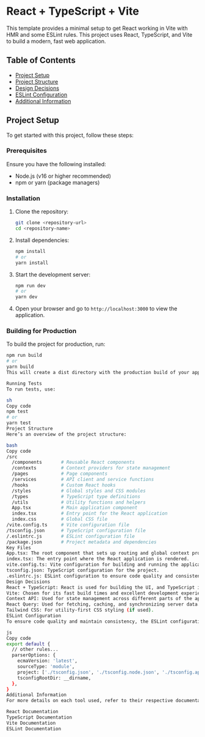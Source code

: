 # React + TypeScript + Vite

This template provides a minimal setup to get React working in Vite with HMR and some ESLint rules. This project uses React, TypeScript, and Vite to build a modern, fast web application.

## Table of Contents

- [Project Setup](#project-setup)
- [Project Structure](#project-structure)
- [Design Decisions](#design-decisions)
- [ESLint Configuration](#eslint-configuration)
- [Additional Information](#additional-information)

## Project Setup

To get started with this project, follow these steps:

### Prerequisites

Ensure you have the following installed:

- Node.js (v16 or higher recommended)
- npm or yarn (package managers)

### Installation

1. Clone the repository:

    ```sh
    git clone <repository-url>
    cd <repository-name>
    ```

2. Install dependencies:

    ```sh
    npm install
    # or
    yarn install
    ```

3. Start the development server:

    ```sh
    npm run dev
    # or
    yarn dev
    ```

4. Open your browser and go to `http://localhost:3000` to view the application.

### Building for Production

To build the project for production, run:

```sh
npm run build
# or
yarn build
This will create a dist directory with the production build of your app.

Running Tests
To run tests, use:

sh
Copy code
npm test
# or
yarn test
Project Structure
Here’s an overview of the project structure:

bash
Copy code
/src
  /components       # Reusable React components
  /contexts         # Context providers for state management
  /pages            # Page components
  /services         # API client and service functions
  /hooks            # Custom React hooks
  /styles           # Global styles and CSS modules
  /types            # TypeScript type definitions
  /utils            # Utility functions and helpers
  App.tsx           # Main application component
  index.tsx         # Entry point for the React application
  index.css         # Global CSS file
/vite.config.ts     # Vite configuration file
/tsconfig.json      # TypeScript configuration file
/.eslintrc.js       # ESLint configuration file
/package.json       # Project metadata and dependencies
Key Files
App.tsx: The root component that sets up routing and global context providers.
index.tsx: The entry point where the React application is rendered.
vite.config.ts: Vite configuration for building and running the application.
tsconfig.json: TypeScript configuration for the project.
.eslintrc.js: ESLint configuration to ensure code quality and consistency.
Design Decisions
React + TypeScript: React is used for building the UI, and TypeScript is used for type safety and improved development experience.
Vite: Chosen for its fast build times and excellent development experience with Hot Module Replacement (HMR).
Context API: Used for state management across different parts of the application.
React Query: Used for fetching, caching, and synchronizing server data.
Tailwind CSS: For utility-first CSS styling (if used).
ESLint Configuration
To ensure code quality and maintain consistency, the ESLint configuration is set up to include type-aware linting rules. Update the parserOptions in your .eslintrc.js as follows:

js
Copy code
export default {
  // other rules...
  parserOptions: {
    ecmaVersion: 'latest',
    sourceType: 'module',
    project: ['./tsconfig.json', './tsconfig.node.json', './tsconfig.app.json'],
    tsconfigRootDir: __dirname,
  },
}
Additional Information
For more details on each tool used, refer to their respective documentation:

React Documentation
TypeScript Documentation
Vite Documentation
ESLint Documentation
